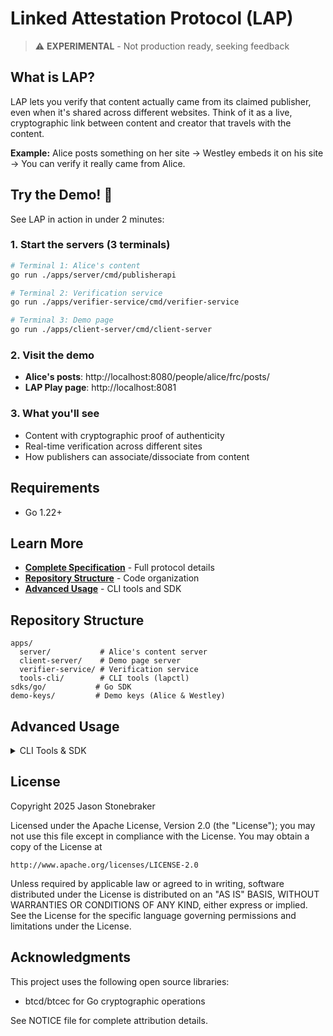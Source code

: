 # Linked Attestation Protocol (LAP)

> ⚠️ **EXPERIMENTAL** - Not production ready, seeking feedback

## What is LAP?

LAP lets you verify that content actually came from its claimed publisher, even when it's shared across different websites. Think of it as a live, cryptographic link between content and creator that travels with the content.

**Example:** Alice posts something on her site → Westley embeds it on his site → You can verify it really came from Alice.

## Try the Demo! 🚀

See LAP in action in under 2 minutes:

### 1. Start the servers (3 terminals)

```bash
# Terminal 1: Alice's content
go run ./apps/server/cmd/publisherapi

# Terminal 2: Verification service
go run ./apps/verifier-service/cmd/verifier-service

# Terminal 3: Demo page
go run ./apps/client-server/cmd/client-server
```

### 2. Visit the demo

-   **Alice's posts**: http://localhost:8080/people/alice/frc/posts/
-   **LAP Play page**: http://localhost:8081

### 3. What you'll see

-   Content with cryptographic proof of authenticity
-   Real-time verification across different sites
-   How publishers can associate/dissociate from content

## Requirements

-   Go 1.22+

## Learn More

-   **[Complete Specification](docs/v0.2/overview.md)** - Full protocol details
-   **[Repository Structure](#repository-structure)** - Code organization
-   **[Advanced Usage](#advanced-usage)** - CLI tools and SDK

## Repository Structure

```
apps/
  server/           # Alice's content server
  client-server/    # Demo page server
  verifier-service/ # Verification service
  tools-cli/        # CLI tools (lapctl)
sdks/go/           # Go SDK
demo-keys/         # Demo keys (Alice & Westley)
```

## Advanced Usage

<details>
<summary>CLI Tools & SDK</summary>

### lapctl CLI

```bash
# Build
go build -o bin/lapctl ./apps/tools-cli/cmd/lapctl

# Reset demo artifacts
./bin/lapctl reset-artifacts

# Generate new keys
./bin/lapctl keygen -name myname

# See all commands
./bin/lapctl help
```

### Go SDK

```go
import "github.com/stonebraker/lap/sdks/go/pkg/lap"
```

### Detailed CLI Commands

Build the tools CLI:

```bash
go build -o bin/lapctl ./apps/tools-cli/cmd/lapctl
```

Generate a secp256k1 keypair:

```bash
bin/lapctl keygen -name alice
```

Reset all LAP artifacts for Alice (complete refresh):

```bash
bin/lapctl reset-artifacts
```

-   **Purpose**: Complete reset of all LAP artifacts - creates new Namespace Attestation and updates all posts
-   **Output**: Creates new `_la_namespace.json`, `_la_resource.json` and `index.htmx` for posts 1-3, updates host file
-   **Optional**: `-base` (default: `http://localhost:8080`), `-root` (default: `apps/server/static/publisherapi/people/alice`), `-keys-dir` (default: `demo-keys`)

Create a Resource Attestation (RA) for an HTML file:

```bash
bin/lapctl ra-create \
  -in apps/server/static/publisherapi/people/alice/frc/posts/1/content.htmx \
  -url http://localhost:8080/people/alice/frc/posts/1 \
  -publisher-claim ac20898edf97b5a24c59749ec26ea7bc95cc1d2859ef6a194ceb7eeb2c709677 \
  -namespace-attestation-url http://localhost:8080/people/alice/_la_namespace.json
```

-   **Purpose**: Creates an unsigned Resource Attestation JSON that links content to its publisher
-   **Output**: Writes RA JSON to `<dir>/_la_resource.json` by default (override with `-out`)
-   **Content**: Includes SHA-256 hash of the HTML file, publisher's public key, and namespace attestation URL
-   **Required**: `-publisher-claim` (64-char hex secp256k1 X-only public key) and `-namespace-attestation-url`
-   **Optional**: `-base` for resolving relative URLs, `-out` for custom output path

Create a Namespace Attestation (NA) for a namespace:

```bash
bin/lapctl na-create \
  -namespace https://localhost:8080/people/alice/ \
  -exp 1754909400 \
  -privkey b390add8da13892d0a4ca22ef5aa5f8efd4c0331bd3c2b3ce28eade7beac0c5b \
  -out apps/server/static/publisherapi/people/alice
```

-   Writes NA JSON to `<dir>/_la_namespace.json` by default (override with `-out`)
-   Required: `-namespace` URL
-   Optional: `-exp` expiration timestamp (default: 1 year from now), `-privkey` for specific key, `-rotate` to force new keypair

Create a fragment (index.htmx) from `index.html`:

```bash
bin/lapctl fragment-create \
  -in apps/server/static/publisherapi/people/alice/frc/posts/1/content.htmx \
  -url http://localhost:8080/people/alice/frc/posts/1 \
  -publisher-claim ac20898edf97b5a24c59749ec26ea7bc95cc1d2859ef6a194ceb7eeb2c709677 \
  -resource-attestation-url http://localhost:8080/people/alice/frc/posts/1/_la_resource.json \
  -namespace-attestation-url http://localhost:8080/people/alice/_la_namespace.json
```

Show help:

```bash
bin/lapctl help
```

### Technical Details

This repository contains:

-   **publisherapi**: static file server for demonstrating LAP protocol with live examples
-   **client-server**: interactive demo server showing LAP content verification and integration
-   **verifier-cli**: CLI tool for LAP resource attestation verification with full cryptographic validation
-   **verifier-service**: HTTP service for real-time LAP fragment verification
-   **tools-cli (lapctl)**: primary CLI for LAP operations including key generation and attestation creation
-   **Go SDK**: comprehensive Go library for LAP operations (canonicalization, crypto, verification, wire format)

There are two Go modules tied together by `go.work` at the repo root:

-   Root module (servers, CLI): `module lap`
-   SDK module (libraries): `sdks/go` (module `github.com/stonebraker/lap/sdks/go`)

**LAP Protocol Status**: This is a complete implementation of the Linked Attestations Protocol (LAP) v0.2 with working cryptographic verification for **Resource Attestations** and **Namespace Attestations**, Go SDK support, and comprehensive test coverage. JavaScript library support is currently being refactored.

**The protocol is not considered production ready.** The project is currently seeking feedback on all aspects, including _any compelling evidence_ that it cannot perform the function it is meant to perform, the organization and ease of use of the docs and reference implementation, documentation improvements, etc.

### Cryptography

The implementation uses SHA-256 hashing for Resource Attestation content integrity and secp256k1 + Schnorr signatures for Namespace Attestation publisher verification, with comprehensive validation including hash validation, signature verification, and drift detection.

</details>

## License

Copyright 2025 Jason Stonebraker

Licensed under the Apache License, Version 2.0 (the "License");
you may not use this file except in compliance with the License.
You may obtain a copy of the License at

    http://www.apache.org/licenses/LICENSE-2.0

Unless required by applicable law or agreed to in writing, software
distributed under the License is distributed on an "AS IS" BASIS,
WITHOUT WARRANTIES OR CONDITIONS OF ANY KIND, either express or implied.
See the License for the specific language governing permissions and
limitations under the License.

## Acknowledgments

This project uses the following open source libraries:

-   btcd/btcec for Go cryptographic operations

See NOTICE file for complete attribution details.
